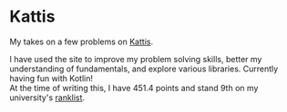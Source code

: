 # Kattis

My takes on a few problems on [Kattis](https://open.kattis.com).

I have used the site to improve my problem solving skills, better my understanding of fundamentals, and explore various libraries. Currently having fun with Kotlin! <br/>
At the time of writing this, I have 451.4 points and stand 9th on my university's [ranklist](https://open.kattis.com/universities/uio.no).
